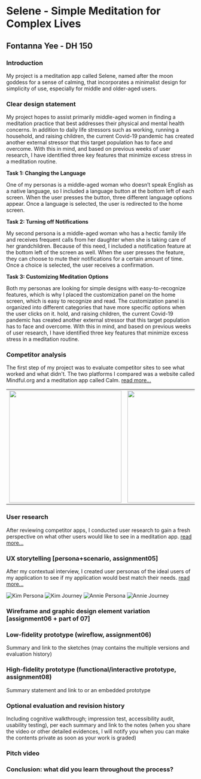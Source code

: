 # Selene - Simple Meditation for Complex Lives
## Fontanna Yee - DH 150
### Introduction
My project is a meditation app called Selene, named after the moon goddess for a sense of calming, that incorporates a minimalist design for simplicity of use, especially for middle and older-aged users. 

### Clear design statement
My project hopes to assist primarily middle-aged women in finding a meditation practice that best addresses their physical and mental health concerns. In addition to daily life stressors such as working, running a household, and raising children, the current Covid-19 pandemic has created another external stressor that this target population has to face and overcome. With this in mind, and based on previous weeks of user research, I have identified three key features that minimize excess stress in a meditation routine. 

**Task 1: Changing the Language**

One of my personas is a middle-aged woman who doesn’t speak English as a native language, so I included a language button at the bottom left of each screen. When 
the user presses the button, three different language options appear. Once a language is selected, the user is redirected to the home screen. 

**Task 2: Turning off Notifications**

My second persona is a middle-aged woman who has a hectic family life and receives frequent calls from her daughter when she is taking care of her grandchildren. Because of this need, I included a notification feature at the bottom left of the screen as well. When the user presses the feature, they can choose to mute their notifications for a certain amount of time. Once a choice is selected, the user receives a confirmation. 

**Task 3: Customizing Meditation Options**

Both my personas are looking for simple designs with easy-to-recognize features, which is why I placed the customization panel on the home screen, which is easy to recognize and read. The customization panel is organized into different categories that have more specific options when the user clicks on it. 
hold, and raising children, the current Covid-19 pandemic has created another external stressor that this target population has to face and overcome. With this in mind, and based on previous weeks of user research, I have identified three key features that minimize excess stress in a meditation routine. 

### Competitor analysis

The first step of my project was to evaluate competitor sites to see what worked and what didn't. The two platforms I compared was a website called Mindful.org and a meditation app called Calm. 
[read more...](https://github.com/fyee1215/DH150-FontannaYee/blob/main/README.md)

<table>
  <tr>
    <td><img src="../calm.jpg" height="300px"></td>
    <td><img src="../mindful.jpg" height="300px"></td>
  </tr>
</table>

### User research
After reviewing competitor apps, I conducted user research to gain a fresh perspective on what other users would like to see in a meditation app. 
[read more...](https://github.com/fyee1215/DH150-FontannaYee/tree/main/assignment04)

### UX storytelling [persona+scenario, assignment05]
After my contextual interview, I created user personas of the ideal users of my application to see if my application would best match their needs. 
[read more...](https://github.com/fyee1215/DH150-FontannaYee/tree/main/assignment05)

![Kim Persona](../1.png)
![Kim Journey](../3.png)
![Annie Persona](../2.png)
![Annie Journey](../4.png)

### Wireframe and graphic design element variation [assignment06 + part of 07]

### Low-fidelity prototype (wireflow, assignment06)
Summary and link to the sketches (may contains the multiple versions and evaluation history)

### High-fidelity prototype (functional/interactive prototype, assignment08)
Summary statement and link to or an embedded prototype

### Optional evaluation and revision history 
Including cognitive walkthrough; impression test, accessibility audit, usability testing), per each summary and link to the notes (when you share the video or other detailed evidences, I will notify you when you can make the contents private as soon as your work is graded)

### Pitch video 

### Conclusion: what did you learn throughout the process?
